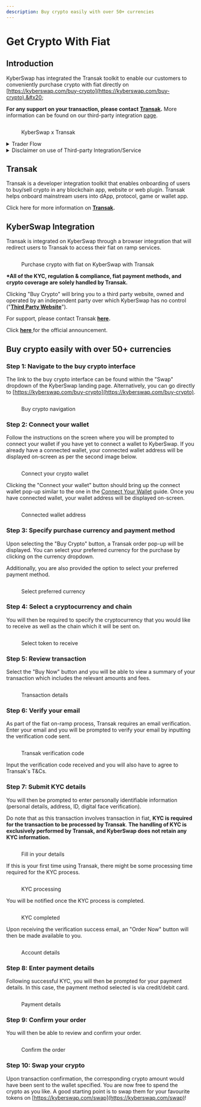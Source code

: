 ```yaml
---
description: Buy crypto easily with over 50+ currencies
---
```


# Get Crypto With Fiat

## Introduction

KyberSwap has integrated the Transak toolkit to enable our customers to conveniently purchase crypto with fiat directly on [https://kyberswap.com/buy-crypto](https://kyberswap.com/buy-crypto).&#x20;

**For any support on your transaction, please contact** [**Transak**](https://support.transak.com/hc/en-us)**.** More information can be found on our third-party integration [page](../../../reference/third-party-integrations.md).

<figure><img src="../../../.gitbook/assets/Kyber Transak.png" alt=""><figcaption><p>KyberSwap x Transak</p></figcaption></figure>

<details>

<summary>Trader Flow</summary>

1. [Connect Your Wallet ](connect-your-wallet.md)
2. [Switching Networks ](selecting-preferred-network.md)
3. Get Tokens
   * **Get Crypto With Fiat** **<-**
   * [Bridge Your Assets Across Multiple Chains](bridge-your-assets-across-multiple-chains.md)
4. Swap Tokens
   * [Instantly Swap At The Best Rates ](instantly-swap-at-the-best-rates.md)
   * [Swap At Your Preferred Rates ](trade-at-your-preferred-rates.md)

</details>

<details>

<summary>Disclaimer on use of Third-party Integration/Service</summary>

For ease of communication, KyberSwap is referred to as "we" in this disclaimer. Any natural persons or other entities who engages in any activities on KyberSwap shall be considered as the user of KyberSwap, and is referred to as "you" in the disclaimer. We hereby remind you of the risks involved in using third-party services (referred to herein as “third-party services”).

1. Your use of any third-party services on KyberSwap is your personal decision and we have no control over it.
2. We are not responsible for the audit of any third-party services, nor do we make any commitments or guarantees on the validity, accuracy, correctness, reliability, quality, stability, completeness and/or timeliness of the technology and information involved in such third-party services and their associated services.
3. You are solely responsible for all outcomes arising from your choice to use the third-party services and their associated services.
4. You shall make your own judgement and evaluation as to whether any third-party services and its associated services comply with the applicable laws, regulations and relevant policy requirements of your jurisdiction. We do not provide any recommendation and opinions on this subject apart from recommending you to strictly abide by the laws and regulations of your jurisdiction.
5. Outcomes and occurrences which arise out of your use of any third-party services, including but not limited to legal issues, contract liability issues, and economic loss issues, shall be resolved between you and the relevant third-party services. We are not responsible for the resolution of any outcomes or disputes arising from your choice to use the third-party services.
6. We will not share any information with any third-party services unless under your consent. Once we receive your consent, you shall be solely responsible for all legal liabilities and disputes resulting from any third-party services access to your personal information and such labilities and disputes shall be resolved between you and the relevant third-party services.

**Our provision of access to third-party services on KyberSwap does not amount to any kind of recommendation, endorsement, or advice to use any third-party services or its associated services.**

</details>

## Transak

Transak is a developer integration toolkit that enables onboarding of users to buy/sell crypto in any blockchain app, website or web plugin. Transak helps onboard mainstream users into dApp, protocol, game or wallet app.&#x20;

Click here for more information on [**Transak**](https://docs.transak.com/docs/what-is-transak)**.**

## KyberSwap Integration

Transak is integrated on KyberSwap through a browser integration that will redirect users to Transak to access their fiat on ramp services.

<figure><img src="../../../.gitbook/assets/image (5) (1) (1).png" alt=""><figcaption><p>Purchase crypto with fiat on KyberSwap with Transak</p></figcaption></figure>

**\*All of the KYC, regulation & compliance, fiat payment methods, and crypto coverage are solely handled by Transak.**

Clicking "Buy Crypto" will bring you to a third party website, owned and operated by an independent party over which KyberSwap has no control ("[**Third Party Website**](https://global.transak.com/)").

For support, please contact Transak [**here**](https://support.transak.com/)**.**

Click [**here**](https://transak.com/blog/kyberswap-now-integrated-with-transak)[ ](https://blog.kyber.network/kyberswap-launches-multichain-integration-39e12c42fb73)for the official announcement.

## Buy crypto easily with over 50+ currencies&#x20;

### Step 1: Navigate to the buy crypto interface

The link to the buy crypto interface can be found within the "Swap" dropdown of the KyberSwap landing page. Alternatively, you can go directly to [https://kyberswap.com/buy-crypto](https://kyberswap.com/buy-crypto).

<figure><img src="../../../.gitbook/assets/image (37).png" alt=""><figcaption><p>Buy crypto navigation</p></figcaption></figure>

### Step 2: Connect your wallet

Follow the instructions on the screen where you will be prompted to connect your wallet if you have yet to connect a wallet to KyberSwap. If you already have a connected wallet, your connected wallet address will be displayed on-screen as per the second image below.

<figure><img src="../../../.gitbook/assets/image (31).png" alt=""><figcaption><p>Connect your crypto wallet</p></figcaption></figure>

Clicking the "Connect your wallet" button should bring up the connect wallet pop-up similar to the one in the [Connect Your Wallet](connect-your-wallet.md) guide. Once you have connected wallet, your wallet address will be displayed on-screen.

<figure><img src="../../../.gitbook/assets/image (47).png" alt=""><figcaption><p>Connected wallet address</p></figcaption></figure>

### Step 3: Specify purchase currency and payment method

Upon selecting the "Buy Crypto" button, a Transak order pop-up will be displayed. You can select your preferred currency for the purchase by clicking on the currency dropdown.

Additionally, you are also provided the option to select your preferred payment method.

<figure><img src="../../../.gitbook/assets/image (30).png" alt=""><figcaption><p>Select preferred currency</p></figcaption></figure>

### Step 4: Select a cryptocurrency and chain

You will then be required to specify the cryptocurrency that you would like to receive as well as the chain which it will be sent on.

<figure><img src="../../../.gitbook/assets/image (36).png" alt=""><figcaption><p>Select token to receive</p></figcaption></figure>

### Step 5: Review transaction

Select the "Buy Now" button and you will be able to view a summary of your transaction which includes the relevant amounts and fees.

<figure><img src="../../../.gitbook/assets/image (67).png" alt=""><figcaption><p>Transaction details</p></figcaption></figure>

### Step 6: Verify your email

As part of the fiat on-ramp process, Transak requires an email verification. Enter your email and you will be prompted to verify your email by inputting the verification code sent.

<figure><img src="../../../.gitbook/assets/image (45).png" alt=""><figcaption><p>Transak verification code</p></figcaption></figure>

Input the verification code received and you will also have to agree to Transak's T\&Cs.

### Step 7: Submit KYC details

You will then be prompted to enter personally identifiable information (personal details, address, ID, digital face verification).&#x20;

Do note that as this transaction involves transaction in fiat, **KYC is required for the transaction to be processed by Transak**. **The handling of KYC is exclusively performed by Transak, and KyberSwap does not retain any KYC information.**

<figure><img src="../../../.gitbook/assets/image (39).png" alt=""><figcaption><p>Fill in your details</p></figcaption></figure>

If this is your first time using Transak, there might be some processing time required for the KYC process.

<figure><img src="../../../.gitbook/assets/image (58).png" alt=""><figcaption><p>KYC processing</p></figcaption></figure>

You will be notified once the KYC process is completed.

<figure><img src="../../../.gitbook/assets/image (17).png" alt=""><figcaption><p>KYC completed</p></figcaption></figure>

Upon receiving the verification success email, an "Order Now" button will then be made available to you.

<figure><img src="../../../.gitbook/assets/image (28).png" alt=""><figcaption><p>Account details</p></figcaption></figure>

### Step 8: Enter payment details

Following successful KYC, you will then be prompted for your payment details. In this case, the payment method selected is via credit/debit card.

<figure><img src="../../../.gitbook/assets/image (11).png" alt=""><figcaption><p>Payment details</p></figcaption></figure>

### Step 9: Confirm your order

You will then be able to review and confirm your order.

<figure><img src="../../../.gitbook/assets/image (19) (1).png" alt=""><figcaption><p>Confirm the order</p></figcaption></figure>

### Step 10: Swap your crypto

Upon transaction confirmation, the corresponding crypto amount would have been sent to the wallet specified. You are now free to spend the crypto as you like. A good starting point is to swap them for your favourite tokens on [https://kyberswap.com/swap](https://kyberswap.com/swap)!
